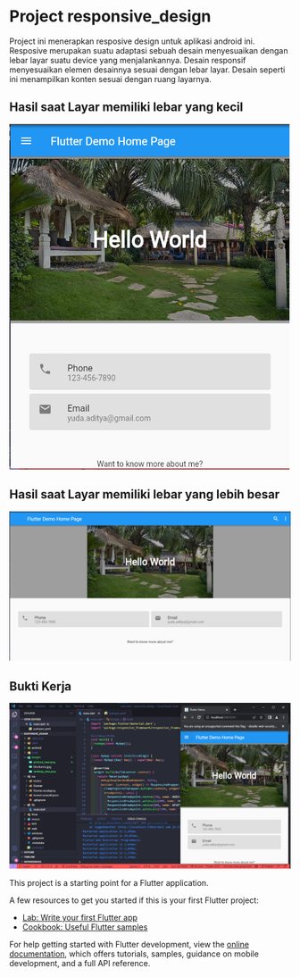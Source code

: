 # Project responsive_design

Project ini menerapkan resposive design untuk aplikasi android ini. Resposive merupakan suatu adaptasi sebuah desain menyesuaikan dengan lebar layar suatu device yang menjalankannya. Desain responsif menyesuaikan elemen desainnya sesuai dengan lebar layar. Desain seperti ini menampilkan konten sesuai dengan ruang layarnya.

## Hasil saat Layar memiliki lebar yang kecil

![ral](images/android_view.png)

## Hasil saat Layar memiliki lebar yang lebih besar

![ral](images/desktop_view.png)

## Bukti Kerja

![ral](images/bukti_buat.png)

This project is a starting point for a Flutter application.

A few resources to get you started if this is your first Flutter project:

- [Lab: Write your first Flutter app](https://docs.flutter.dev/get-started/codelab)
- [Cookbook: Useful Flutter samples](https://docs.flutter.dev/cookbook)

For help getting started with Flutter development, view the
[online documentation](https://docs.flutter.dev/), which offers tutorials,
samples, guidance on mobile development, and a full API reference.
